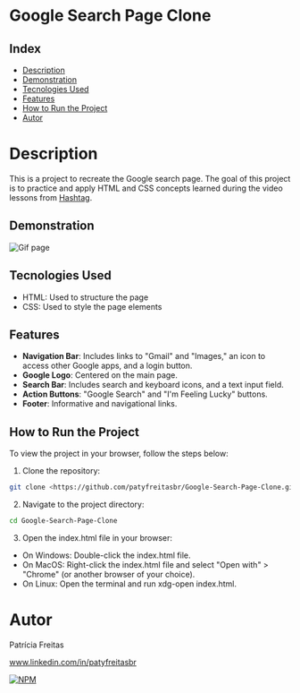 # Google Search Page Clone

## Index

- [Description](#description)
- [Demonstration](#demonstration)
- [Tecnologies Used](#tecnologies-used)
- [Features](#features)
- [How to Run the Project](#how-to-run-the-project)
- [Autor](#autor)

# Description

This is a project to recreate the Google search page. The goal of this project is to practice and apply HTML and CSS concepts learned during the video lessons from [Hashtag](https://hashtagtreinamentos.com "Site from Hashtag").

## Demonstration

![Gif page](https://blogger.googleusercontent.com/img/b/R29vZ2xl/AVvXsEhwQNAGbFpUaDGAhNoDpVqVekA8Qkw69noiVE5SwGr0-ahWcNIeGtImDzYUXjAG_uTPtyvLvqpXPsICcG0-aXfhoB9unSOjBqxTWmTRHAWr7h0-K-vEKWcfs3BIzVen-heJG5vMbI0SWB3g2B7XICYGrwvF0_w48KI2VsJWJQgJ1Iy4IUVoKC2WMKyq2SsX/w640-h360/GoogleSearchPageClone_GIF.gif)

## Tecnologies Used

- HTML: Used to structure the page
- CSS: Used to style the page elements

## Features

- **Navigation Bar**: Includes links to "Gmail" and "Images," an icon to access other Google apps, and a login button.
- **Google Logo**: Centered on the main page.
- **Search Bar**: Includes search and keyboard icons, and a text input field.
- **Action Buttons**: "Google Search" and "I'm Feeling Lucky" buttons.
- **Footer**: Informative and navigational links.

## How to Run the Project

To view the project in your browser, follow the steps below:

1. Clone the repository:

```bash
git clone <https://github.com/patyfreitasbr/Google-Search-Page-Clone.git>
```

2. Navigate to the project directory:

```bash
cd Google-Search-Page-Clone
```

3. Open the index.html file in your browser:

- On Windows: Double-click the index.html file.
- On MacOS: Right-click the index.html file and select "Open with" > "Chrome" (or another browser of your choice).
- On Linux: Open the terminal and run xdg-open index.html.

# Autor

Patrícia Freitas

www.linkedin.com/in/patyfreitasbr

[![NPM](https://img.shields.io/npm/l/react)](https://github.com/patyfreitasbr/Google-Search-Page-Clone/blob/main/LICENSE)

